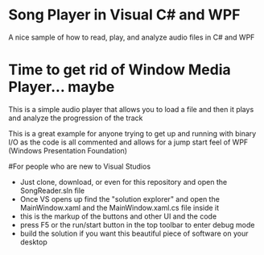 # Song Player in Visual C# and WPF
A nice sample of how to read, play, and analyze audio files in C# and WPF

# Time to get rid of Window Media Player... maybe
This is a simple audio player that allows you to load a file and then it plays and analyze the progression of the track

This is a great example for anyone trying to get up and running with binary I/O as the code is all commented and allows for a jump start feel of WPF (Windows Presentation Foundation)

#For people who are new to Visual Studios
- Just clone, download, or even for this repository and open the SongReader.sln file
- Once VS opens up find the "solution explorer" and open the MainWindow.xaml and the MainWindow.xaml.cs file inside it
- this is the markup of the buttons and other UI and the code
- press F5 or the run/start button in the top toolbar to enter debug mode
- build the solution if you want this beautiful piece of software on your desktop
